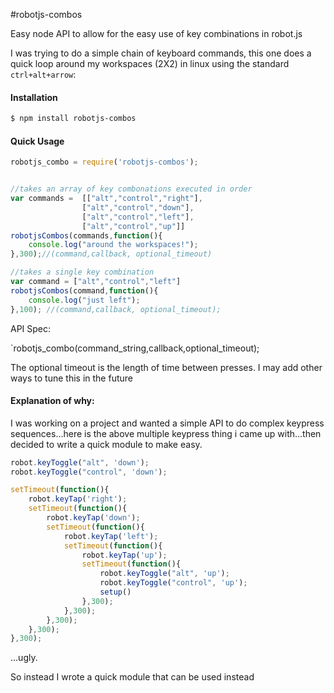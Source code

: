 
#robotjs-combos

Easy node API to allow for the easy use of key combinations in robot.js

I was trying to do a simple chain of keyboard commands, this one does a quick loop around my workspaces (2X2) in linux using the standard `ctrl+alt+arrow`:

#### Installation
``` sh
$ npm install robotjs-combos
```

#### Quick Usage 

``` js
robotjs_combo = require('robotjs-combos');


//takes an array of key combonations executed in order
var commands = 	[["alt","control","right"],
				["alt","control","down"],
				["alt","control","left"],
				["alt","control","up"]]
robotjsCombos(commands,function(){
	console.log("around the workspaces!");
},300);//(command,callback, optional_timeout)

//takes a single key combination
var command = ["alt","control","left"]
robotjsCombos(command,function(){
	console.log("just left");
},100); //(command,callback, optional_timeout);
```
API Spec:

`robotjs_combo(command_string,callback,optional_timeout); 

The optional timeout is the length of time between presses.  I may add other ways to tune this in the future

#### Explanation of why:

I was working on a project and wanted a simple API to do complex keypress sequences...here is the above multiple keypress thing i came up with...then decided to write a quick module to make easy.

``` js
robot.keyToggle("alt", 'down');
robot.keyToggle("control", 'down');

setTimeout(function(){
	robot.keyTap('right');
	setTimeout(function(){
		robot.keyTap('down');
		setTimeout(function(){
			robot.keyTap('left');
			setTimeout(function(){
				robot.keyTap('up');
				setTimeout(function(){
					robot.keyToggle("alt", 'up');
					robot.keyToggle("control", 'up');	
					setup()
				},300);	
			},300);
		},300);
	},300);
},300);
```
...ugly.

So instead I wrote a quick module that can be used instead

